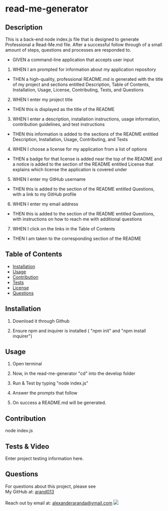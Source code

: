# read-me-generator 
## Description
This is a back-end node index.js file that is designed to generate Professional a Read-Me.md file.
After a successful follow through of a small amount of steps, questions and processes are responded to. 

* GIVEN a command-line application that accepts user input
1. WHEN I am prompted for information about my application repository
* THEN a high-quality, professional README.md is generated with the title of my project and sections entitled Description, Table of Contents, Installation, Usage, License, Contributing, Tests, and Questions
2. WHEN I enter my project title
* THEN this is displayed as the title of the README
3. WHEN I enter a description, installation instructions, usage information, contribution guidelines, and test instructions
* THEN this information is added to the sections of the README entitled Description, Installation, Usage, Contributing, and Tests
4. WHEN I choose a license for my application from a list of options
* THEN a badge for that license is added near the top of the README and a notice is added to the section of the README entitled License that explains which license the application is covered under
5. WHEN I enter my GitHub username
* THEN this is added to the section of the README entitled Questions, with a link to my GitHub profile
6. WHEN I enter my email address
* THEN this is added to the section of the README entitled Questions, with instructions on how to reach me with additional questions
7. WHEN I click on the links in the Table of Contents
* THEN I am taken to the corresponding section of the README


## Table of Contents
* [Installation](#installation)
* [Usage](#usage)
* [Contribution](#contribution)
* [Tests](#tests)
* [License](#license)
* [Questions](#questions)

## Installation
1. Download it through Github

2. Ensure npm and inquirer is installed ( "npm init" and "npm install inquirer")

## Usage

1. Open terminal

2. Now, in the read-me-generator "cd" into the develop folder

3. Run & Test by typing "node index.js" 

4. Answer the prompts that follow

5. On success a README.md will be generated.

## Contribution
node index.js 

## Tests & Video 
Enter project testing information here.

## Questions
For questions about this project, please see <br>
My GitHub at: [arand013](https://github.com/arand013) <br>
<br>
Reach out by email at: alexanderaranda@ymail.com
![](https://img.shields.io/badge/license-MIT%20License-blue?style=flat-square)